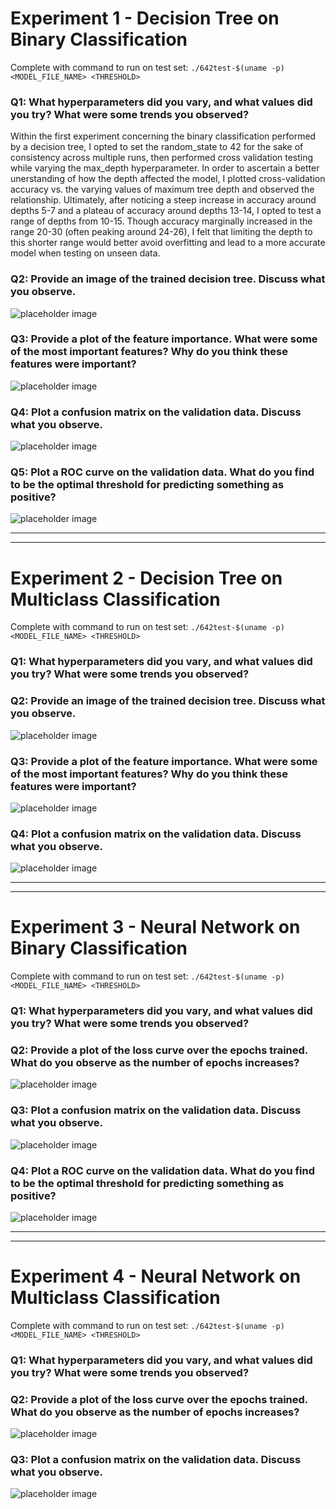 # Experiment 1 - Decision Tree on Binary Classification

Complete with command to run on test set: `./642test-$(uname -p) <MODEL_FILE_NAME> <THRESHOLD>`

### Q1: What hyperparameters did you vary, and what values did you try? What were some trends you observed?

Within the first experiment concerning the binary classification performed by a decision tree, I opted to set the random_state to 42 for the sake of consistency across multiple runs, then performed cross validation testing while varying the max_depth hyperparameter. In order to ascertain a better unerstanding of how the depth affected the model, I plotted cross-validation accuracy vs. the varying values of maximum tree depth and observed the relationship. Ultimately, after noticing a steep increase in accuracy around depths 5-7 and a plateau of accuracy around depths 13-14, I opted to test a range of depths from 10-15. Though accuracy marginally increased in the range 20-30 (often peaking around 24-26), I felt that limiting the depth to this shorter range would better avoid overfitting and lead to a more accurate model when testing on unseen data.

### Q2: Provide an image of the trained decision tree. Discuss what you observe.

![placeholder image](placeholder.png)

### Q3: Provide a plot of the feature importance. What were some of the most important features? Why do you think these features were important?

![placeholder image](placeholder.png)

### Q4: Plot a confusion matrix on the validation data. Discuss what you observe.

![placeholder image](placeholder.png)

### Q5: Plot a ROC curve on the validation data. What do you find to be the optimal threshold for predicting something as positive?

![placeholder image](placeholder.png)

---
---

# Experiment 2 - Decision Tree on Multiclass Classification

Complete with command to run on test set: `./642test-$(uname -p) <MODEL_FILE_NAME> <THRESHOLD>`

### Q1: What hyperparameters did you vary, and what values did you try? What were some trends you observed?

### Q2: Provide an image of the trained decision tree. Discuss what you observe.

![placeholder image](placeholder.png)

### Q3: Provide a plot of the feature importance. What were some of the most important features? Why do you think these features were important?

![placeholder image](placeholder.png)

### Q4: Plot a confusion matrix on the validation data. Discuss what you observe.

![placeholder image](placeholder.png)

---
---

# Experiment 3 - Neural Network on Binary Classification

Complete with command to run on test set: `./642test-$(uname -p) <MODEL_FILE_NAME> <THRESHOLD>` 

### Q1: What hyperparameters did you vary, and what values did you try? What were some trends you observed?

### Q2: Provide a plot of the loss curve over the epochs trained. What do you observe as the number of epochs increases?

![placeholder image](placeholder.png)

### Q3: Plot a confusion matrix on the validation data. Discuss what you observe.

![placeholder image](placeholder.png)

### Q4: Plot a ROC curve on the validation data. What do you find to be the optimal threshold for predicting something as positive?

![placeholder image](placeholder.png)

---
---


# Experiment 4 - Neural Network on Multiclass Classification

Complete with command to run on test set: `./642test-$(uname -p) <MODEL_FILE_NAME> <THRESHOLD>` 

### Q1: What hyperparameters did you vary, and what values did you try? What were some trends you observed?

### Q2: Provide a plot of the loss curve over the epochs trained. What do you observe as the number of epochs increases?

![placeholder image](placeholder.png)

### Q3: Plot a confusion matrix on the validation data. Discuss what you observe.

![placeholder image](placeholder.png)

